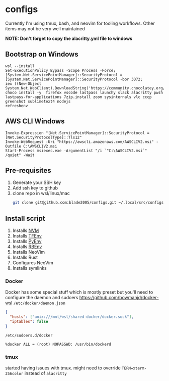 # configs

Currently I'm using tmux, bash, and neovim for tooling workflows. Other
items may not be very well maintained

**NOTE: Don't forget to copy the alacritty.yml file to windows**

## Bootstrap on Windows
```pwsh
wsl --install
Set-ExecutionPolicy Bypass -Scope Process -Force;
[System.Net.ServicePointManager]::SecurityProtocol = [System.Net.ServicePointManager]::SecurityProtocol -bor 3072;
iex ((New-Object System.Net.WebClient).DownloadString('https://community.chocolatey.org/install.ps1'))
choco install -y  firefox vscode lastpass launchy slack alacritty pwsh lastpass-for-applications 7zip.install zoom sysinternals vlc cccp greenshot sublimetext4 nodejs
refreshenv
```

## AWS CLI Windows
```pwsh
Invoke-Expression "[Net.ServicePointManager]::SecurityProtocol = [Net.SecurityProtocolType]::Tls12"
Invoke-WebRequest -Uri "https://awscli.amazonaws.com/AWSCLIV2.msi" -Outfile C:\AWSCLIV2.msi
Start-Process msiexec.exe -ArgumentList "/i `"C:\AWSCLIV2.msi`" /quiet" -Wait
```

## Pre-requisites
1. Generate your SSH key
1. Add ssh key to github
1. clone repo in wsl/linux/mac
   ```bash
   git clone git@github.com:blade2005/configs.git ~/.local/src/configs
   ```

## Install script
1. Installs [NVM](https://github.com/nvm-sh/nvm)
1. Installs [TFEnv](https://github.com/tfutils/tfenv)
1. Installs [PyEnv](https://github.com/pyenv/pyenv)
1. Installs [RBEnv](https://github.com/rbenv/rbenv)
1. Installs NeoVim
1. Installs Rust
1. Configures NeoVim
1. Installs symlinks

### Docker
Docker has some special stuff which is mostly preset but you'll need to configure the daemon and sudoers
https://github.com/bowmanjd/docker-wsl
`/etc/docker/daemon.json`
```json
{
  "hosts": ["unix:///mnt/wsl/shared-docker/docker.sock"],
  "iptables": false
}
```
`/etc/sudoers.d/docker`
```sudo
%docker ALL = (root) NOPASSWD: /usr/bin/dockerd
```

### tmux
started having issues with tmux. might need to override `TERM=xterm-256color` instead of `alacritty`
